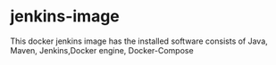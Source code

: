 # jenkins-image
This docker jenkins image has the installed software consists of Java, Maven, Jenkins,Docker engine, Docker-Compose
